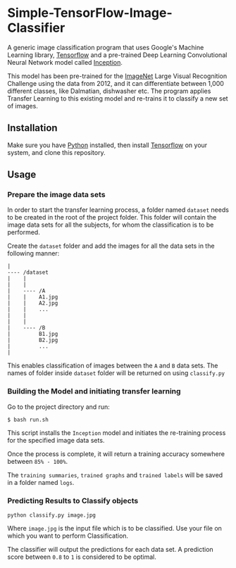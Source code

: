# Simple-TensorFlow-Image-Classifier
A generic image classification program that uses Google's Machine Learning library, [Tensorflow](https://www.tensorflow.org/) and a pre-trained Deep Learning Convolutional Neural Network model called [Inception](https://research.googleblog.com/2016/03/train-your-own-image-classifier-with.html).

This model has been pre-trained for the [ImageNet](http://image-net.org/) Large Visual Recognition Challenge using the data from 2012, and it can differentiate between 1,000 different classes, like Dalmatian, dishwasher etc.
The program applies Transfer Learning to this existing model and re-trains it to classify a new set of images.


## Installation
Make sure you have [Python](https://www.python.org/) installed, then install [Tensorflow](https://www.tensorflow.org/install/) on your system, and clone this repository.


## Usage

### Prepare the image data sets
In order to start the transfer learning process, a folder named ``dataset`` needs to be created in the root of the project folder. This folder will contain the image data sets for all the subjects, for whom the classification is to be performed.

Create the ``dataset`` folder and add the images for all the data sets in the following manner:

```
|
---- /dataset
|    |
|    |
|    ---- /A
|    |    A1.jpg
|    |    A2.jpg
|    |    ...
|    |
|    |
|    ---- /B
|         B1.jpg
|         B2.jpg
|         ...
|
```
This enables classification of images between the ``A`` and ``B`` data sets. The names of folder inside ``dataset`` folder will be returned on using ``classify.py``


### Building the Model and initiating transfer learning
Go to the project directory and run:

```
$ bash run.sh  
```

This script installs the ``Inception`` model and initiates the re-training process for the specified image data sets.

Once the process is complete, it will return a training accuracy somewhere between ``85% - 100%``.

The ``training summaries``, ``trained graphs`` and ``trained labels`` will be saved in a folder named ``logs``.

### Predicting Results to Classify objects

```
python classify.py image.jpg
```

Where ``image.jpg`` is the input file which is to be classified. Use your file on which you want to perform Classification.

The classifier will output the predictions for each data set. A prediction score between ``0.8`` to ``1`` is considered to be optimal.
